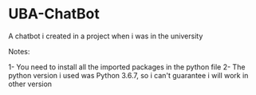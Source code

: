 # UBA-ChatBot
A chatbot i created in a project when i was in the university

Notes:

1- You need to install all the imported packages in the python file
2- The python version i used was Python 3.6.7, so i can't guarantee i will work in other version
